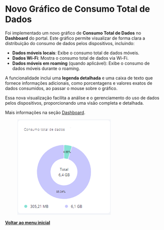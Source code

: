 # Novo Gráfico de Consumo Total de Dados

Foi implementado um novo gráfico de **Consumo Total de Dados** no **Dashboard** do portal. Este gráfico permite visualizar de forma clara a distribuição do consumo de dados pelos dispositivos, incluindo:

* **Dados móveis locais**: Exibe o consumo total de dados móveis.
* **Dados Wi-Fi**: Mostra o consumo total de dados via Wi-Fi.
* **Dados móveis em roaming** (quando aplicável): Exibe o consumo de dados móveis durante o roaming.

A funcionalidade inclui uma **legenda detalhada** e uma caixa de texto que fornece informações adicionais, como porcentagens e valores exatos de dados consumidos, ao passar o mouse sobre o gráfico.

Essa nova visualização facilita a análise e o gerenciamento do uso de dados pelos dispositivos, proporcionando uma visão completa e detalhada.

Mais informações na seção [Dashboard](../../portal/dashboard.md).

<figure><img src="../../../.gitbook/assets/image (268) (1).png" alt=""><figcaption></figcaption></figure>

[**Voltar ao menu inicial**](./)
